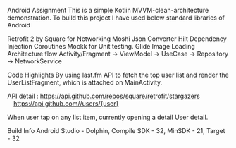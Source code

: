 Android Assignment
This is a simple Kotlin MVVM-clean-architecture demonstration. To build this project I have used below standard libraries of Android

Retrofit 2 by Square for Networking
Moshi Json Converter
Hilt Dependency Injection
Coroutines
Mockk for Unit testing.
Glide Image Loading
Architecture flow
Activity/Fragment -> ViewModel -> UseCase -> Repository -> NetworkService

Code Highlights
By using last.fm API to fetch the top user list and render the UserListFragment, which is attached on MainActivity.

API detail : https://api.github.com/repos/square/retrofit/stargazers<br />
&emsp;https://api.github.com//users/{user}

When user tap on any list item, currently opening a detail User detail.

Build Info
Android Studio - Dolphin, Compile SDK - 32, MinSDK - 21, Target - 32
